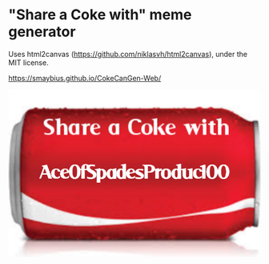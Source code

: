 # "Share a Coke with" meme generator
Uses html2canvas (https://github.com/niklasvh/html2canvas), under the MIT license.

https://smaybius.github.io/CokeCanGen-Web/

![example](example.png)
